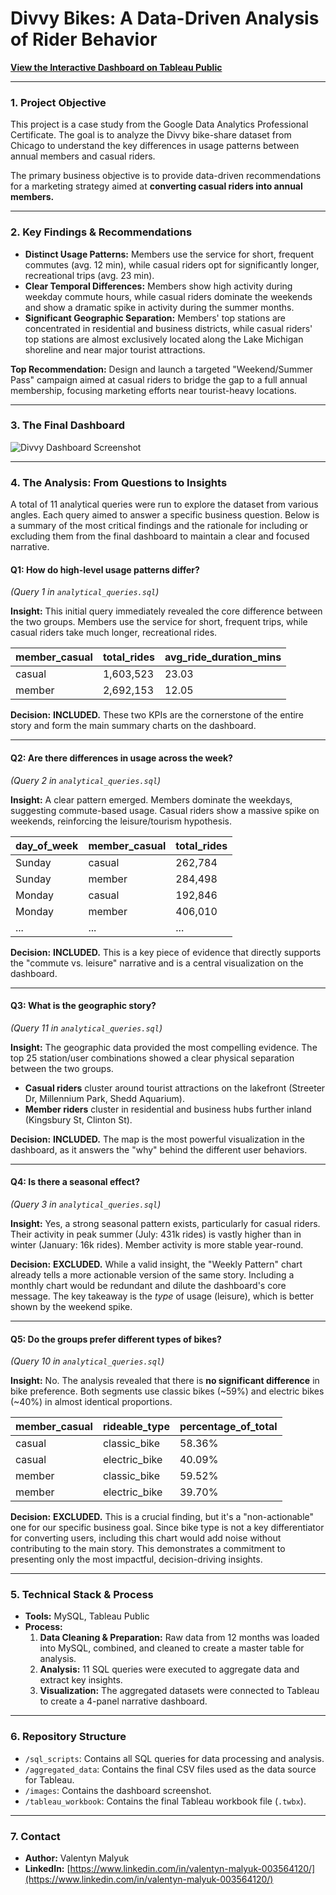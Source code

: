 # Divvy Bikes: A Data-Driven Analysis of Rider Behavior

**[View the Interactive Dashboard on Tableau Public](https://public.tableau.com/app/profile/valeryn.malyuk/viz/divvy-bikeshare-analysis/DivyBikes#1)**

---

### 1. Project Objective

This project is a case study from the Google Data Analytics Professional Certificate. The goal is to analyze the Divvy bike-share dataset from Chicago to understand the key differences in usage patterns between annual members and casual riders. 

The primary business objective is to provide data-driven recommendations for a marketing strategy aimed at **converting casual riders into annual members.**

---

### 2. Key Findings & Recommendations

*   **Distinct Usage Patterns:** Members use the service for short, frequent commutes (avg. 12 min), while casual riders opt for significantly longer, recreational trips (avg. 23 min).
*   **Clear Temporal Differences:** Members show high activity during weekday commute hours, while casual riders dominate the weekends and show a dramatic spike in activity during the summer months.
*   **Significant Geographic Separation:** Members' top stations are concentrated in residential and business districts, while casual riders' top stations are almost exclusively located along the Lake Michigan shoreline and near major tourist attractions.

**Top Recommendation:** Design and launch a targeted "Weekend/Summer Pass" campaign aimed at casual riders to bridge the gap to a full annual membership, focusing marketing efforts near tourist-heavy locations.

---

### 3. The Final Dashboard

![Divvy Dashboard Screenshot](https://github.com/valentinbergm/divvy-bikeshare-analysis/assets/99516887/e4195a01-d6d0-49bd-84b9-db1cf81638b8)

---

### 4. The Analysis: From Questions to Insights

A total of 11 analytical queries were run to explore the dataset from various angles. Each query aimed to answer a specific business question. Below is a summary of the most critical findings and the rationale for including or excluding them from the final dashboard to maintain a clear and focused narrative.

#### Q1: How do high-level usage patterns differ?
*(Query 1 in `analytical_queries.sql`)*

**Insight:** This initial query immediately revealed the core difference between the two groups. Members use the service for short, frequent trips, while casual riders take much longer, recreational rides.

| member_casual | total_rides | avg_ride_duration_mins |
| :------------ | :---------- | :--------------------- |
| casual        | 1,603,523   | 23.03                  |
| member        | 2,692,153   | 12.05                  |

**Decision:** **INCLUDED.** These two KPIs are the cornerstone of the entire story and form the main summary charts on the dashboard.

---

#### Q2: Are there differences in usage across the week?
*(Query 2 in `analytical_queries.sql`)*

**Insight:** A clear pattern emerged. Members dominate the weekdays, suggesting commute-based usage. Casual riders show a massive spike on weekends, reinforcing the leisure/tourism hypothesis.

| day_of_week | member_casual | total_rides |
| :---------- | :------------ | :---------- |
| Sunday      | casual        | 262,784     |
| Sunday      | member        | 284,498     |
| Monday      | casual        | 192,846     |
| Monday      | member        | 406,010     |
| ...         | ...           | ...         |

**Decision:** **INCLUDED.** This is a key piece of evidence that directly supports the "commute vs. leisure" narrative and is a central visualization on the dashboard.

---

#### Q3: What is the geographic story?
*(Query 11 in `analytical_queries.sql`)*

**Insight:** The geographic data provided the most compelling evidence. The top 25 station/user combinations showed a clear physical separation between the two groups.
-   **Casual riders** cluster around tourist attractions on the lakefront (Streeter Dr, Millennium Park, Shedd Aquarium).
-   **Member riders** cluster in residential and business hubs further inland (Kingsbury St, Clinton St).

**Decision:** **INCLUDED.** The map is the most powerful visualization in the dashboard, as it answers the "why" behind the different user behaviors.

---

#### Q4: Is there a seasonal effect?
*(Query 3 in `analytical_queries.sql`)*

**Insight:** Yes, a strong seasonal pattern exists, particularly for casual riders. Their activity in peak summer (July: 431k rides) is vastly higher than in winter (January: 16k rides). Member activity is more stable year-round.

**Decision:** **EXCLUDED.** While a valid insight, the "Weekly Pattern" chart already tells a more actionable version of the same story. Including a monthly chart would be redundant and dilute the dashboard's core message. The key takeaway is the *type* of usage (leisure), which is better shown by the weekend spike.

---

#### Q5: Do the groups prefer different types of bikes?
*(Query 10 in `analytical_queries.sql`)*

**Insight:** No. The analysis revealed that there is **no significant difference** in bike preference. Both segments use classic bikes (~59%) and electric bikes (~40%) in almost identical proportions.

| member_casual | rideable_type | percentage_of_total |
| :------------ | :------------ | :------------------ |
| casual        | classic_bike  | 58.36%              |
| casual        | electric_bike | 40.09%              |
| member        | classic_bike  | 59.52%              |
| member        | electric_bike | 39.70%              |

**Decision:** **EXCLUDED.** This is a crucial finding, but it's a "non-actionable" one for our specific business goal. Since bike type is not a key differentiator for converting users, including this chart would add noise without contributing to the main story. This demonstrates a commitment to presenting only the most impactful, decision-driving insights.

---

### 5. Technical Stack & Process

*   **Tools:** MySQL, Tableau Public
*   **Process:**
    1.  **Data Cleaning & Preparation:** Raw data from 12 months was loaded into MySQL, combined, and cleaned to create a master table for analysis.
    2.  **Analysis:** 11 SQL queries were executed to aggregate data and extract key insights.
    3.  **Visualization:** The aggregated datasets were connected to Tableau to create a 4-panel narrative dashboard.

---

### 6. Repository Structure

-   `/sql_scripts`: Contains all SQL queries for data processing and analysis.
-   `/aggregated_data`: Contains the final CSV files used as the data source for Tableau.
-   `/images`: Contains the dashboard screenshot.
-   `/tableau_workbook`: Contains the final Tableau workbook file (`.twbx`).

---

### 7. Contact

*   **Author:** Valentyn Malyuk
*   **LinkedIn:** [https://www.linkedin.com/in/valentyn-malyuk-003564120/](https://www.linkedin.com/in/valentyn-malyuk-003564120/)
